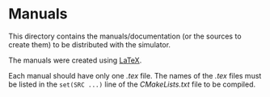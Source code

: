 Manuals
=======

This directory contains the manuals/documentation (or the sources to create 
them) to be distributed with the simulator.

The manuals were created using [LaTeX][latex].

Each manual should have only one *.tex* file.
The names of the *.tex* files must be listed in the `set(SRC ...)` line of the
*CMakeLists.txt* file to be compiled.



[latex]: http://www.latex-project.org/ "LaTeX – A document preparation system"
